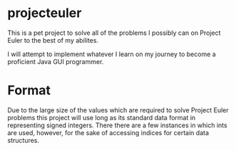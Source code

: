 # projecteuler

This is a pet project to solve all of the problems I possibly can on Project Euler to the best of my abilites.

I will attempt to implement whatever I learn on my journey to become a proficient Java GUI programmer.

# Format
Due to the large size of the values which are required to solve Project Euler problems this project will use long as its standard data format in representing signed integers. There there are a few instances in which ints are used, however, for the sake of accessing indices for certain data structures.
